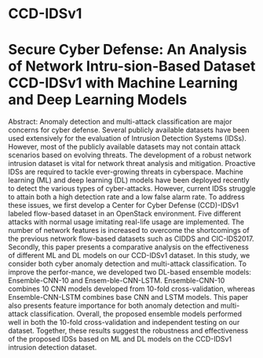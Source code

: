 # CCD-IDSv1

# Secure Cyber Defense: An Analysis of Network Intru-sion-Based Dataset CCD-IDSv1 with Machine Learning and Deep Learning Models

Abstract: Anomaly detection and multi-attack classification are major concerns for cyber defense. Several publicly available datasets have been used extensively for the evaluation of Intrusion Detection Systems (IDSs). However, most of the publicly available datasets may not contain attack scenarios based on evolving threats. The development of a robust network intrusion dataset is vital for network threat analysis and mitigation. Proactive IDSs are required to tackle ever-growing threats in cyberspace. Machine learning (ML) and deep learning (DL) models have been deployed recently to detect the various types of cyber-attacks. However, current IDSs struggle to attain both a high detection rate and a low false alarm rate. To address these issues, we first develop a Center for Cyber Defense (CCD)-IDSv1 labeled flow-based dataset in an OpenStack environment. Five different attacks with normal usage imitating real-life usage are implemented. The number of network features is increased to overcome the shortcomings of the previous network flow-based datasets such as CIDDS and CIC-IDS2017. Secondly, this paper presents a comparative analysis on the effectiveness of different ML and DL models on our CCD-IDSv1 dataset. In this study, we consider both cyber anomaly detection and multi-attack classification. To improve the perfor-mance, we developed two DL-based ensemble models: Ensemble-CNN-10 and Ensem-ble-CNN-LSTM. Ensemble-CNN-10 combines 10 CNN models developed from 10-fold cross-validation, whereas Ensemble-CNN-LSTM combines base CNN and LSTM models. This paper also presents feature importance for both anomaly detection and multi-attack classification. Overall, the proposed ensemble models performed well in both the 10-fold cross-validation and independent testing on our dataset. Together, these results suggest the robustness and effectiveness of the proposed IDSs based on ML and DL models on the CCD-IDSv1 intrusion detection dataset.
